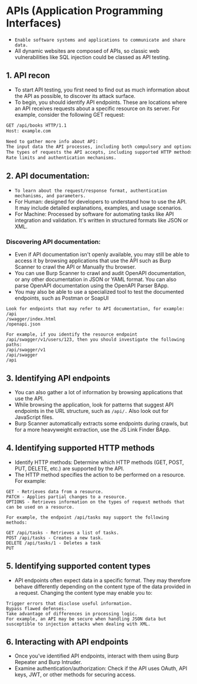 # APIs (Application Programming Interfaces)
- `Enable software systems and applications to communicate and share data.`
- All dynamic websites are composed of APIs, so classic web vulnerabilities like SQL injection could be classed as API testing.


## 1. API recon
- To start API testing, you first need to find out as much information about the API as possible, to discover its attack surface.
- To begin, you should identify API endpoints. These are locations where an API receives requests about a specific resource on its server. For example, consider the following GET request:
```HTML
GET /api/books HTTP/1.1
Host: example.com

Need to gather more info about API:
The input data the API processes, including both compulsory and optional parameters.
The types of requests the API accepts, including supported HTTP methods and media formats.
Rate limits and authentication mechanisms.
```

## 2. API documentation:
- `To learn about the request/response format, authentication mechanisms, and parameters.`
- For Human: designed for developers to understand how to use the API. It may include detailed explanations, examples, and usage scenarios.
- For Machine: Processed by software for automating tasks like API integration and validation. It's written in structured formats like JSON or XML.

### Discovering API documentation:
- Even if API documentation isn't openly available, you may still be able to access it by browsing applications that use the API such as Burp Scanner to crawl the API or Manually thu browser.
- You can use Burp Scanner to crawl and audit OpenAPI documentation, or any other documentation in JSON or YAML format. You can also parse OpenAPI documentation using the OpenAPI Parser BApp.
- You may also be able to use a specialized tool to test the documented endpoints, such as Postman or SoapUI
```
Look for endpoints that may refer to API documentation, for example:
/api
/swagger/index.html
/openapi.json

For example, if you identify the resource endpoint /api/swagger/v1/users/123, then you should investigate the following paths:
/api/swagger/v1
/api/swagger
/api
```

## 3. Identifying API endpoints
- You can also gather a lot of information by browsing applications that use the API.
- While browsing the application, look for patterns that suggest API endpoints in the URL structure, such as `/api/.` Also look out for JavaScript files.
- Burp Scanner automatically extracts some endpoints during crawls, but for a more heavyweight extraction, use the JS Link Finder BApp.

## 4. Identifying supported HTTP methods
- Identify HTTP methods: Determine which HTTP methods (GET, POST, PUT, DELETE, etc.) are supported by the API.
- The HTTP method specifies the action to be performed on a resource. For example:
```
GET - Retrieves data from a resource.
PATCH - Applies partial changes to a resource.
OPTIONS - Retrieves information on the types of request methods that can be used on a resource.

For example, the endpoint /api/tasks may support the following methods:

GET /api/tasks - Retrieves a list of tasks.
POST /api/tasks - Creates a new task.
DELETE /api/tasks/1 - Deletes a task
PUT 
```

## 5. Identifying supported content types
- API endpoints often expect data in a specific format. They may therefore behave differently depending on the content type of the data provided in a request. Changing the content type may enable you to:
```
Trigger errors that disclose useful information.
Bypass flawed defenses.
Take advantage of differences in processing logic. 
For example, an API may be secure when handling JSON data but susceptible to injection attacks when dealing with XML.
```

## 6. Interacting with API endpoints
- Once you've identified API endpoints, interact with them using Burp Repeater and Burp Intruder.
- Examine authentication/authorization: Check if the API uses OAuth, API keys, JWT, or other methods for securing access.
